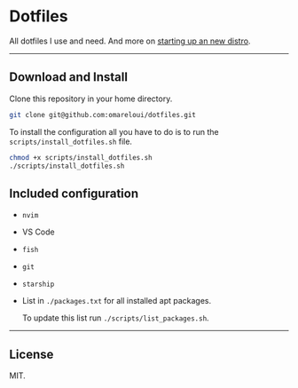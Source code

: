 # Dotfiles

All dotfiles I use and need. And more on [starting up an new distro](./settings-up-new-distro.md).

---

## Download and Install

Clone this repository in your home directory.

```bash
git clone git@github.com:omareloui/dotfiles.git
```

To install the configuration all you have to do is to run the `scripts/install_dotfiles.sh` file.

```bash
chmod +x scripts/install_dotfiles.sh
./scripts/install_dotfiles.sh
```

## Included configuration

- `nvim`
- VS Code
- `fish`
- `git`
- `starship`
- List in `./packages.txt` for all installed apt packages.

  To update this list run `./scripts/list_packages.sh`.

---

## License

MIT.
